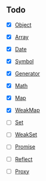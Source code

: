 ## Todo
- [x] [Object](https://developer.mozilla.org/zh-CN/docs/Web/JavaScript/Reference/Global_Objects/Object)
- [x] [Array](https://developer.mozilla.org/zh-CN/docs/Web/JavaScript/Reference/Global_Objects/Array)
- [x] [Date](https://developer.mozilla.org/zh-CN/docs/Web/JavaScript/Reference/Global_Objects/Date)
- [x] [Symbol](https://developer.mozilla.org/zh-CN/docs/Web/JavaScript/Reference/Global_Objects/Symbol)
- [x] [Generator](https://developer.mozilla.org/zh-CN/docs/Web/JavaScript/Reference/Global_Objects/Generator)
- [x] [Math](https://developer.mozilla.org/zh-CN/docs/Web/JavaScript/Reference/Global_Objects/Math)
- [x] [Map](https://developer.mozilla.org/zh-CN/docs/Web/JavaScript/Reference/Global_Objects/Map)
- [x] [WeakMap](https://developer.mozilla.org/zh-CN/docs/Web/JavaScript/Reference/Global_Objects/WeakMap)
- [ ] [Set](https://developer.mozilla.org/zh-CN/docs/Web/JavaScript/Reference/Global_Objects/Set)
- [ ] [WeakSet](https://developer.mozilla.org/zh-CN/docs/Web/JavaScript/Reference/Global_Objects/WeakSet)
- [ ] [Promise](https://developer.mozilla.org/zh-CN/docs/Web/JavaScript/Reference/Global_Objects/Promise)
- [ ] [Reflect](https://developer.mozilla.org/zh-CN/docs/Web/JavaScript/Reference/Global_Objects/Reflect)
- [ ] [Proxy](https://developer.mozilla.org/zh-CN/docs/Web/JavaScript/Reference/Global_Objects/Proxy)


